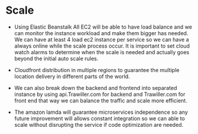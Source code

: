 # Scale
 
 * Using Elastic Beanstalk All EC2 will be able to have load balance  and we can monitor the instance workload and make them bigger has needed.  We can have at least 4 load ec2 instance per service so we can have a always online while the scale process occur. It is important to set cloud watch alarms to determine when the scale is needed and actually goes beyond the initial auto scale rules.
 
* Cloudfront distribution in multiple regions to guarantee the multiple location delivery in different parts of the world.
 
* We can also break down the backend and frontend into separated  instance by using api.Trawiller.com for backend and Trawiller.com for front end that way we can balance the traffic and scale more efficient.
 
* The amazon lamda will guarantee microservices independence so any future improvement will allows constant integration so we can able to scale without disrupting the service if code optimization are needed.
 
 
 
